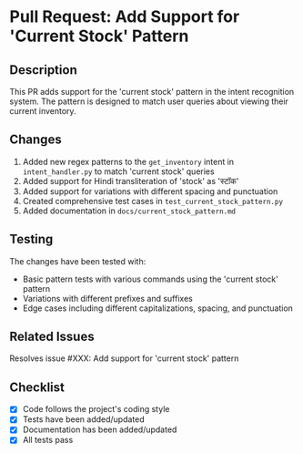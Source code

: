# Pull Request: Add Support for 'Current Stock' Pattern

## Description

This PR adds support for the 'current stock' pattern in the intent recognition system. The pattern is designed to match user queries about viewing their current inventory.

## Changes

1. Added new regex patterns to the `get_inventory` intent in `intent_handler.py` to match 'current stock' queries
2. Added support for Hindi transliteration of 'stock' as 'स्टॉक'
3. Added support for variations with different spacing and punctuation
4. Created comprehensive test cases in `test_current_stock_pattern.py`
5. Added documentation in `docs/current_stock_pattern.md`

## Testing

The changes have been tested with:

- Basic pattern tests with various commands using the 'current stock' pattern
- Variations with different prefixes and suffixes
- Edge cases including different capitalizations, spacing, and punctuation

## Related Issues

Resolves issue #XXX: Add support for 'current stock' pattern

## Checklist

- [x] Code follows the project's coding style
- [x] Tests have been added/updated
- [x] Documentation has been added/updated
- [x] All tests pass